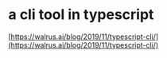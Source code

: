 # a cli tool in typescript

[https://walrus.ai/blog/2019/11/typescript-cli/](https://walrus.ai/blog/2019/11/typescript-cli/)
